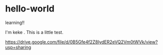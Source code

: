# hello-world
learning!!

I'm keke . This is a little test.

https://drive.google.com/file/d/0B5Gfe4f2Z8IydER2eVQ2Vm0tWVk/view?usp=sharing


